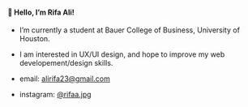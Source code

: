 #### :wave: **Hello, I’m Rifa Ali!**
- I’m currently a student at Bauer College of Business, University of Houston.
- I am interested in UX/UI design, and hope to improve my web developement/design skills.

- email: alirifa23@gmail.com
- instagram: [@rifaa.jpg](https://www.instagram.com/rifaa.jpg/)


<!---
alirifa/alirifa is a ✨ special ✨ repository because its `README.md` (this file) appears on your GitHub profile.
You can click the Preview link to take a look at your changes.
--->
